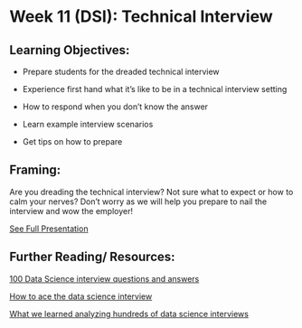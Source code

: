 # Week 11 (DSI): Technical Interview    

## Learning Objectives: 

* Prepare students for the dreaded technical interview 

* Experience first hand what it’s like to be in a technical interview setting 

* How to respond when you don’t know the answer 

* Learn example interview scenarios 

* Get tips on how to prepare

## Framing: 

Are you dreading the technical interview?  Not sure what to expect or how to calm your nerves? Don’t worry as we will help you prepare to nail the interview and wow the employer!

[See Full ](http://www.slideshare.net/vincentanidata/landing-your-first-data-science-job-the-technical-interview)[Presentation](http://www.slideshare.net/vincentanidata/landing-your-first-data-science-job-the-technical-interview) 

## Further Reading/ Resources: 

[100 Data Science interview questions and answers](https://www.dezyre.com/article/100-data-science-interview-questions-and-answers-general-for-2016/184)

[How to ace the data science interview](https://alyaabbott.wordpress.com/2014/10/01/how-to-ace-a-data-science-interview/)

[What we learned analyzing hundreds of data science interviews ](http://blog.yhat.com/posts/data-science-interviews.html)  

